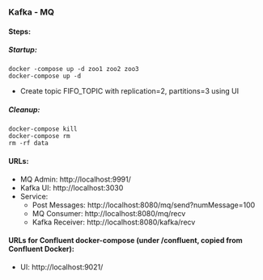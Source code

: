 ### Kafka - MQ 

#### Steps:
##### Startup:
```shell script
docker -compose up -d zoo1 zoo2 zoo3
docker-compose up -d
```
- Create topic FIFO_TOPIC with replication=2, partitions=3 using UI


##### Cleanup:
```shell script
docker-compose kill
docker-compose rm
rm -rf data
```

#### URLs:
- MQ Admin: http://localhost:9991/
- Kafka UI: http://localhost:3030
- Service:
    - Post Messages: http://localhost:8080/mq/send?numMessage=100
    - MQ Consumer: http://localhost:8080/mq/recv
    - Kafka Receiver: http://localhost:8080/kafka/recv

#### URLs for Confluent docker-compose (under /confluent, copied from Confluent Docker):
- UI: http://localhost:9021/
